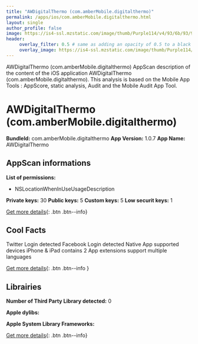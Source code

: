 ```yaml
---
title: "AWDigitalThermo (com.amberMobile.digitalthermo)"
permalink: /apps/ios/com.amberMobile.digitalthermo.html
layout: single
author_profile: false
image: https://is4-ssl.mzstatic.com/image/thumb/Purple114/v4/93/6b/93/936b93e6-7b12-b02d-82f6-b0c9ee9e9cd6/AppIcon-0-1x_U007emarketing-0-0-GLES2_U002c0-512MB-sRGB-0-0-0-85-220-0-0-0-6.png/512x512bb.jpg
header: 
     overlay_filter: 0.5 # same as adding an opacity of 0.5 to a black background
     overlay_image: https://is4-ssl.mzstatic.com/image/thumb/Purple114/v4/93/6b/93/936b93e6-7b12-b02d-82f6-b0c9ee9e9cd6/AppIcon-0-1x_U007emarketing-0-0-GLES2_U002c0-512MB-sRGB-0-0-0-85-220-0-0-0-6.png/512x512bb.jpg
---
```

AWDigitalThermo (com.amberMobile.digitalthermo) AppScan description of the content of the iOS application AWDigitalThermo (com.amberMobile.digitalthermo). This analysis is based on the Mobile App Tools : AppScore, static analysis, Audit and the Mobile Audit App Tool.

# AWDigitalThermo (com.amberMobile.digitalthermo)

**BundleId:** com.amberMobile.digitalthermo
**App Version:** 1.0.7
**App Name:** AWDigitalThermo


## AppScan informations 

**List of permissions:** 
- NSLocationWhenInUseUsageDescription
  
  
**Private keys:** 30
**Public keys:** 5
**Custom keys:** 5
**Low securit keys:** 1
  
[Get more details](/pricing.html){: .btn .btn--info}

## Cool Facts

Twitter Login detected
Facebook Login detected
Native App
supported devices iPhone & iPad
contains 2 App extensions
support multiple languages
  
[Get more details](/pricing.html){: .btn .btn--info }

## Librairies 
**Number of Third Party Library detected:** 0


**Apple dylibs:**


**Apple System Library Frameworks:**


  
[Get more details](/pricing.html){: .btn .btn--info}

